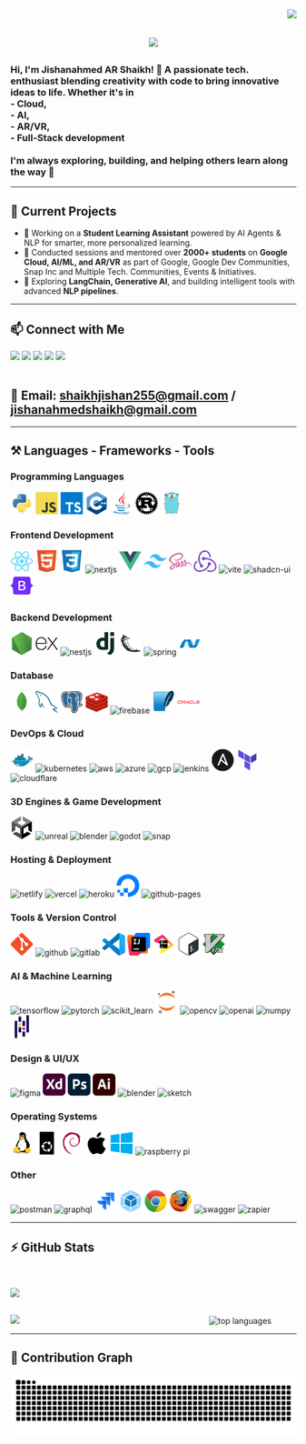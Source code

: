<img align="right" src="https://visitor-badge.laobi.icu/badge?page_id=jishanahmed-shaikh" />

<h1 align="center">
    <img src="https://readme-typing-svg.herokuapp.com?font=Fira+Code&weight=600&size=32&pause=1200&width=500&lines=I'm+Jishanahmed+AR+Shaikh!" />
</h1>

<h3 align="left">
Hi, I'm Jishanahmed AR Shaikh! 👋  
A passionate tech. enthusiast blending creativity with code to bring innovative ideas to life.  
Whether it's in

<br>
- Cloud,
<br>
- AI,
<br>
- AR/VR,
<br>
- Full-Stack development
<br>
<br>
I'm always exploring, building, and helping others learn along the way 🚀
</h3>

---

## 🔭 Current Projects
- 🚀 Working on a **Student Learning Assistant** powered by AI Agents & NLP for smarter, more personalized learning.
- 🧠 Conducted sessions and mentored over **2000+ students** on **Google Cloud, AI/ML, and AR/VR** as part of Google, Google Dev Communities, Snap Inc and Multiple Tech. Communities, Events & Initiatives.
- 🧪 Exploring **LangChain, Generative AI**, and building intelligent tools with advanced **NLP pipelines**.

---

## 📫 Connect with Me
 
<a href="https://www.linkedin.com/in/jishanahmedshaikh/" target="_blank"><img height="40" src="https://img.icons8.com/external-justicon-lineal-color-justicon/64/000000/external-linkedin-social-media-justicon-lineal-color-justicon.png"/></a>
<a href="https://www.instagram.com/jishanahmed_shaikh/" target="_blank"><img height="40" src="https://img.icons8.com/external-justicon-lineal-color-justicon/64/000000/external-instagram-social-media-justicon-lineal-color-justicon.png"/></a>
<a href="https://www.youtube.com/@jishanahmedarshaikh" target="_blank"><img height="40" src="https://img.icons8.com/external-justicon-lineal-color-justicon/64/000000/external-youtube-social-media-justicon-lineal-color-justicon.png"/></a>
<a href="mailto:shaikhjishan255@gmail.com" target="_blank"><img height="40" src="https://img.icons8.com/external-justicon-lineal-color-justicon/64/000000/external-gmail-social-media-justicon-lineal-color-justicon.png"/></a>
<a href="https://discord.com/users/518476056232198171" target="_blank"><img height="40" src="https://img.icons8.com/external-justicon-lineal-color-justicon/64/000000/external-discord-social-media-justicon-lineal-color-justicon.png"/></a>
<br/>
<br>

## 📧 Email: shaikhjishan255@gmail.com / jishanahmedshaikh@gmail.com

---

## ⚒️ Languages - Frameworks - Tools

<h3 align="left">Programming Languages</h3>
<p align="left">
  <img src="https://raw.githubusercontent.com/devicons/devicon/master/icons/python/python-original.svg" alt="python" width="40" height="40" title="Python"/>
  <img src="https://raw.githubusercontent.com/devicons/devicon/master/icons/javascript/javascript-original.svg" alt="javascript" width="40" height="40" title="JavaScript"/>
  <img src="https://raw.githubusercontent.com/devicons/devicon/master/icons/typescript/typescript-original.svg" alt="typescript" width="40" height="40" title="TypeScript"/>
  <img src="https://raw.githubusercontent.com/devicons/devicon/master/icons/cplusplus/cplusplus-original.svg" alt="cplusplus" width="40" height="40" title="C++"/>
  <img src="https://raw.githubusercontent.com/devicons/devicon/master/icons/java/java-original.svg" alt="java" width="40" height="40" title="Java"/>
  <img src="https://raw.githubusercontent.com/devicons/devicon/55609aa5bd817ff167afce0d965585c92040787a/icons/rust/rust-plain.svg" alt="rust" width="40" height="40" title="Rust"/>
  <img src="https://raw.githubusercontent.com/devicons/devicon/master/icons/go/go-original.svg" alt="go" width="40" height="40" title="Go"/>
</p>

<h3 align="left">Frontend Development</h3>
<p align="left">
  <img src="https://raw.githubusercontent.com/devicons/devicon/master/icons/react/react-original.svg" alt="react" width="40" height="40" title="React"/>
  <img src="https://raw.githubusercontent.com/devicons/devicon/master/icons/html5/html5-original.svg" alt="html5" width="40" height="40" title="HTML5"/>
  <img src="https://raw.githubusercontent.com/devicons/devicon/master/icons/css3/css3-original.svg" alt="css3" width="40" height="40" title="CSS3"/>  
  <img src="https://cdn.worldvectorlogo.com/logos/nextjs-2.svg" alt="nextjs" width="40" height="40" title="Next.js"/>
  <img src="https://raw.githubusercontent.com/devicons/devicon/master/icons/vuejs/vuejs-original.svg" alt="vuejs" width="40" height="40" title="Vue.js"/>
  <img src="https://raw.githubusercontent.com/devicons/devicon/55609aa5bd817ff167afce0d965585c92040787a/icons/tailwindcss/tailwindcss-plain.svg" alt="tailwind" width="40" height="40" title="Tailwind CSS"/>
  <img src="https://raw.githubusercontent.com/devicons/devicon/master/icons/sass/sass-original.svg" alt="sass" width="40" height="40" title="Sass"/>
  <img src="https://raw.githubusercontent.com/devicons/devicon/master/icons/redux/redux-original.svg" alt="redux" width="40" height="40" title="Redux"/>
  <img src="https://vitejs.dev/logo-with-shadow.png" alt="vite" width="40" height="40" title="Vite"/>
  <img src="https://avatars.githubusercontent.com/u/139895814?s=200&v=4" alt="shadcn-ui" width="40" height="40" title="shadcn/ui"/>
  <img src="https://raw.githubusercontent.com/devicons/devicon/master/icons/bootstrap/bootstrap-plain.svg" alt="bootstrap" width="40" height="40" title="Bootstrap"/>
</p>

<h3 align="left">Backend Development</h3>
<p align="left">
  <img src="https://raw.githubusercontent.com/devicons/devicon/master/icons/nodejs/nodejs-original.svg" alt="nodejs" width="40" height="40" title="Node.js"/>
  <img src="https://raw.githubusercontent.com/devicons/devicon/master/icons/express/express-original.svg" alt="express" width="40" height="40" title="Express.js"/>
  <img src="https://www.vectorlogo.zone/logos/nestjs/nestjs-icon.svg" alt="nestjs" width="40" height="40" title="NestJS"/>
  <img src="https://raw.githubusercontent.com/devicons/devicon/master/icons/django/django-plain.svg" alt="django" width="40" height="40" title="Django"/>
  <img src="https://raw.githubusercontent.com/devicons/devicon/master/icons/flask/flask-original.svg" alt="flask" width="40" height="40" title="Flask"/>
  <img src="https://www.vectorlogo.zone/logos/springio/springio-icon.svg" alt="spring" width="40" height="40" title="Spring"/>
  <img src="https://raw.githubusercontent.com/devicons/devicon/master/icons/dot-net/dot-net-original.svg" alt="dotnet" width="40" height="40" title=".NET"/>
</p>

<h3 align="left">Database</h3>
<p align="left">
  <img src="https://raw.githubusercontent.com/devicons/devicon/master/icons/mongodb/mongodb-original.svg" alt="mongodb" width="40" height="40" title="MongoDB"/>
  <img src="https://raw.githubusercontent.com/devicons/devicon/master/icons/mysql/mysql-original.svg" alt="mysql" width="40" height="40" title="MySQL"/>
  <img src="https://raw.githubusercontent.com/devicons/devicon/master/icons/postgresql/postgresql-original.svg" alt="postgresql" width="40" height="40" title="PostgreSQL"/>
  <img src="https://raw.githubusercontent.com/devicons/devicon/master/icons/redis/redis-original.svg" alt="redis" width="40" height="40" title="Redis"/>
  <img src="https://www.vectorlogo.zone/logos/firebase/firebase-icon.svg" alt="firebase" width="40" height="40" title="Firebase"/>
  <img src="https://raw.githubusercontent.com/devicons/devicon/55609aa5bd817ff167afce0d965585c92040787a/icons/sqlite/sqlite-original.svg" alt="sqlite" width="40" height="40" title="SQLite"/>
  <img src="https://raw.githubusercontent.com/devicons/devicon/master/icons/oracle/oracle-original.svg" alt="oracle" width="40" height="40" title="Oracle"/>
</p>

<h3 align="left">DevOps & Cloud</h3>
<p align="left">
  <img src="https://raw.githubusercontent.com/devicons/devicon/master/icons/docker/docker-original.svg" alt="docker" width="40" height="40" title="Docker"/>
  <img src="https://www.vectorlogo.zone/logos/kubernetes/kubernetes-icon.svg" alt="kubernetes" width="40" height="40" title="Kubernetes"/>
  <!-- Alternative AWS icon -->
  <img src="https://upload.wikimedia.org/wikipedia/commons/9/93/Amazon_Web_Services_Logo.svg" alt="aws" width="40" height="40" title="Amazon Web Services"/>
  <img src="https://www.vectorlogo.zone/logos/microsoft_azure/microsoft_azure-icon.svg" alt="azure" width="40" height="40" title="Microsoft Azure"/>
  <img src="https://www.vectorlogo.zone/logos/google_cloud/google_cloud-icon.svg" alt="gcp" width="40" height="40" title="Google Cloud Platform"/>
  <img src="https://www.vectorlogo.zone/logos/jenkins/jenkins-icon.svg" alt="jenkins" width="40" height="40" title="Jenkins"/>
  <img src="https://raw.githubusercontent.com/devicons/devicon/55609aa5bd817ff167afce0d965585c92040787a/icons/ansible/ansible-original.svg" alt="ansible" width="40" height="40" title="Ansible"/>
  <img src="https://raw.githubusercontent.com/devicons/devicon/55609aa5bd817ff167afce0d965585c92040787a/icons/terraform/terraform-original.svg" alt="terraform" width="40" height="40" title="Terraform"/>
  <img src="https://www.vectorlogo.zone/logos/cloudflare/cloudflare-icon.svg" alt="cloudflare" width="40" height="40" title="Cloudflare"/>
</p>

<h3 align="left">3D Engines & Game Development</h3>
<p align="left">
  <img src="https://raw.githubusercontent.com/devicons/devicon/master/icons/unity/unity-original.svg" alt="unity" width="40" height="40" title="Unity Game Engine"/>
  <img src="https://raw.githubusercontent.com/kenangundogan/fontisto/036b7eca71aab1bef8e6a0518f7329f13ed62f6b/icons/svg/brand/unreal-engine.svg" alt="unreal" width="40" height="40" title="Unreal Engine"/>
  <img src="https://download.blender.org/branding/community/blender_community_badge_white.svg" alt="blender" width="40" height="40" title="Blender"/>
  <img src="https://www.vectorlogo.zone/logos/godotengine/godotengine-icon.svg" alt="godot" width="40" height="40" title="Godot Engine"/>
  <img src="https://raw.githubusercontent.com/simple-icons/simple-icons/master/icons/snapchat.svg" alt="snap" width="40" height="40" title="Snap Lens Studio"/>
</p>

<h3 align="left">Hosting & Deployment</h3>
<p align="left">
  <img src="https://www.vectorlogo.zone/logos/netlify/netlify-icon.svg" alt="netlify" width="40" height="40" title="Netlify"/>
  <img src="https://www.vectorlogo.zone/logos/vercel/vercel-icon.svg" alt="vercel" width="40" height="40" title="Vercel"/>
  <img src="https://www.vectorlogo.zone/logos/heroku/heroku-icon.svg" alt="heroku" width="40" height="40" title="Heroku"/>
  <img src="https://raw.githubusercontent.com/devicons/devicon/master/icons/digitalocean/digitalocean-original.svg" alt="digitalocean" width="40" height="40" title="DigitalOcean"/>
  <img src="https://www.vectorlogo.zone/logos/github/github-tile.svg" alt="github-pages" width="40" height="40" title="GitHub Pages"/>
</p>

<h3 align="left">Tools & Version Control</h3>
<p align="left">
  <img src="https://raw.githubusercontent.com/devicons/devicon/master/icons/git/git-original.svg" alt="git" width="40" height="40" title="Git"/>
  <img src="https://www.vectorlogo.zone/logos/github/github-icon.svg" alt="github" width="40" height="40" title="GitHub"/>
  <img src="https://www.vectorlogo.zone/logos/gitlab/gitlab-icon.svg" alt="gitlab" width="40" height="40" title="GitLab"/>
  <img src="https://raw.githubusercontent.com/devicons/devicon/master/icons/vscode/vscode-original.svg" alt="vscode" width="40" height="40" title="Visual Studio Code"/>
  <img src="https://raw.githubusercontent.com/devicons/devicon/master/icons/intellij/intellij-original.svg" alt="intellij" width="40" height="40" title="IntelliJ IDEA"/>
  <img src="https://raw.githubusercontent.com/devicons/devicon/master/icons/jetbrains/jetbrains-original.svg" alt="jetbrains" width="40" height="40" title="JetBrains"/>
  <img src="https://raw.githubusercontent.com/devicons/devicon/master/icons/bash/bash-original.svg" alt="bash" width="40" height="40" title="Bash"/>
  <img src="https://raw.githubusercontent.com/devicons/devicon/master/icons/vim/vim-original.svg" alt="vim" width="40" height="40" title="Vim"/>
</p>

<h3 align="left">AI & Machine Learning</h3>
<p align="left">
  <img src="https://www.vectorlogo.zone/logos/tensorflow/tensorflow-icon.svg" alt="tensorflow" width="40" height="40" title="TensorFlow"/>
  <img src="https://www.vectorlogo.zone/logos/pytorch/pytorch-icon.svg" alt="pytorch" width="40" height="40" title="PyTorch"/>
  <img src="https://upload.wikimedia.org/wikipedia/commons/0/05/Scikit_learn_logo_small.svg" alt="scikit_learn" width="40" height="40" title="Scikit-learn"/>
  <img src="https://raw.githubusercontent.com/devicons/devicon/master/icons/jupyter/jupyter-original.svg" alt="jupyter" width="40" height="40" title="Jupyter"/>
  <img src="https://www.vectorlogo.zone/logos/opencv/opencv-icon.svg" alt="opencv" width="40" height="40" title="OpenCV"/>
  <img src="https://raw.githubusercontent.com/simple-icons/simple-icons/master/icons/openai.svg" alt="openai" width="40" height="40" title="OpenAI"/>
  <img src="https://www.vectorlogo.zone/logos/numpy/numpy-icon.svg" alt="numpy" width="40" height="40" title="NumPy"/>
  <img src="https://raw.githubusercontent.com/devicons/devicon/master/icons/pandas/pandas-original.svg" alt="pandas" width="40" height="40" title="Pandas"/>
</p>

<h3 align="left">Design & UI/UX</h3>
<p align="left">
  <img src="https://www.vectorlogo.zone/logos/figma/figma-icon.svg" alt="figma" width="40" height="40" title="Figma"/>
  <img src="https://raw.githubusercontent.com/devicons/devicon/master/icons/xd/xd-plain.svg" alt="xd" width="40" height="40" title="Adobe XD"/>
  <img src="https://raw.githubusercontent.com/devicons/devicon/master/icons/photoshop/photoshop-plain.svg" alt="photoshop" width="40" height="40" title="Adobe Photoshop"/>
  <img src="https://raw.githubusercontent.com/devicons/devicon/master/icons/illustrator/illustrator-plain.svg" alt="illustrator" width="40" height="40" title="Adobe Illustrator"/>
  <img src="https://download.blender.org/branding/community/blender_community_badge_white.svg" alt="blender" width="40" height="40" title="Blender"/>
  <img src="https://www.vectorlogo.zone/logos/sketchapp/sketchapp-icon.svg" alt="sketch" width="40" height="40" title="Sketch"/>
</p>

<h3 align="left">Operating Systems</h3>
<p align="left">
  <img src="https://raw.githubusercontent.com/devicons/devicon/master/icons/linux/linux-original.svg" alt="linux" width="40" height="40" title="Linux"/>
  <img src="https://raw.githubusercontent.com/devicons/devicon/master/icons/ubuntu/ubuntu-plain.svg" alt="ubuntu" width="40" height="40" title="Ubuntu"/>
  <img src="https://raw.githubusercontent.com/devicons/devicon/master/icons/debian/debian-original.svg" alt="debian" width="40" height="40" title="Debian"/>
  <img src="https://raw.githubusercontent.com/devicons/devicon/master/icons/apple/apple-original.svg" alt="macos" width="40" height="40" title="macOS"/>
  <img src="https://raw.githubusercontent.com/devicons/devicon/master/icons/windows8/windows8-original.svg" alt="windows" width="40" height="40" title="Windows"/>
  <img src="https://www.vectorlogo.zone/logos/raspberrypi/raspberrypi-icon.svg" alt="raspberry pi" width="40" height="40" title="Raspberry Pi"/>
</p>

<h3 align="left">Other</h3>
<p align="left">
  <img src="https://www.vectorlogo.zone/logos/getpostman/getpostman-icon.svg" alt="postman" width="40" height="40" title="Postman"/>
  <img src="https://www.vectorlogo.zone/logos/graphql/graphql-icon.svg" alt="graphql" width="40" height="40" title="GraphQL"/>
  <img src="https://raw.githubusercontent.com/devicons/devicon/master/icons/jira/jira-original.svg" alt="jira" width="40" height="40" title="Jira"/>
  <img src="https://raw.githubusercontent.com/devicons/devicon/master/icons/webpack/webpack-original.svg" alt="webpack" width="40" height="40" title="Webpack"/>
  <img src="https://raw.githubusercontent.com/devicons/devicon/master/icons/chrome/chrome-original.svg" alt="chrome" width="40" height="40" title="Google Chrome"/>
  <img src="https://raw.githubusercontent.com/devicons/devicon/master/icons/firefox/firefox-original.svg" alt="firefox" width="40" height="40" title="Firefox"/>
  <img src="https://raw.githubusercontent.com/simple-icons/simple-icons/master/icons/swagger.svg" alt="swagger" width="40" height="40" title="Swagger"/>
  <img src="https://raw.githubusercontent.com/simple-icons/simple-icons/master/icons/zapier.svg" alt="zapier" width="40" height="40" title="Zapier"/>
</p>

---

## ⚡ GitHub Stats

<br/>

<p>
  <img align="center" height="300" src="https://github-readme-streak-stats.herokuapp.com/?user=jishanahmed-shaikh&theme=tokyonight&hide_border=true" />
</p>

<br/>

<img width=350 align="left" src="https://github-readme-stats.vercel.app/api?username=jishanahmed-shaikh&theme=tokyonight&show_icons=true&hide_border=true&count_private=true" />
<img width=390 align="center" src="https://github-readme-stats.vercel.app/api/top-langs/?username=jishanahmed-shaikh&theme=tokyonight&show_icons=true&hide_border=true&layout=compact" alt="top languages" />

---

## 🐍 Contribution Graph

<picture>
  <source media="(prefers-color-scheme: dark)" srcset="https://raw.githubusercontent.com/jishanahmed-shaikh/jishanahmed-shaikh/output/github-contribution-grid-snake-dark.svg">
  <source media="(prefers-color-scheme: light)" srcset="https://raw.githubusercontent.com/jishanahmed-shaikh/jishanahmed-shaikh/output/github-contribution-grid-snake.svg">
  <img alt="github contribution grid snake animation" src="https://raw.githubusercontent.com/jishanahmed-shaikh/jishanahmed-shaikh/output/github-contribution-grid-snake.svg">
</picture>


